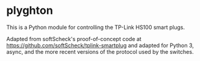 # plyghton

This is a Python module for controlling the TP-Link HS100 smart plugs.

Adapted from softScheck's proof-of-concept code at https://github.com/softScheck/tplink-smartplug
and adapted for Python 3, async, and the more recent versions of the protocol used by the
switches.

